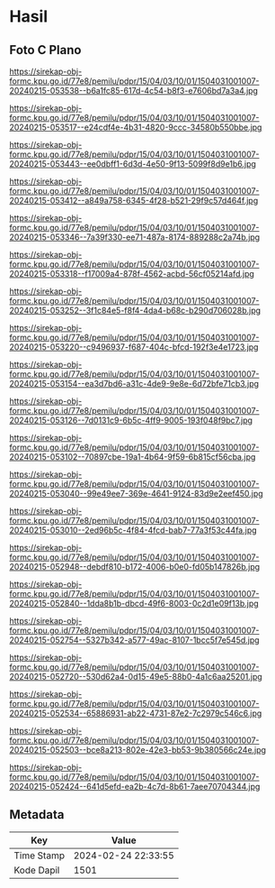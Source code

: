 # Hasil

## Foto C Plano

https://sirekap-obj-formc.kpu.go.id/77e8/pemilu/pdpr/15/04/03/10/01/1504031001007-20240215-053538--b6a1fc85-617d-4c54-b8f3-e7606bd7a3a4.jpg

https://sirekap-obj-formc.kpu.go.id/77e8/pemilu/pdpr/15/04/03/10/01/1504031001007-20240215-053517--e24cdf4e-4b31-4820-9ccc-34580b550bbe.jpg

https://sirekap-obj-formc.kpu.go.id/77e8/pemilu/pdpr/15/04/03/10/01/1504031001007-20240215-053443--ee0dbff1-6d3d-4e50-9f13-5099f8d9e1b6.jpg

https://sirekap-obj-formc.kpu.go.id/77e8/pemilu/pdpr/15/04/03/10/01/1504031001007-20240215-053412--a849a758-6345-4f28-b521-29f9c57d464f.jpg

https://sirekap-obj-formc.kpu.go.id/77e8/pemilu/pdpr/15/04/03/10/01/1504031001007-20240215-053346--7a39f330-ee71-487a-8174-889288c2a74b.jpg

https://sirekap-obj-formc.kpu.go.id/77e8/pemilu/pdpr/15/04/03/10/01/1504031001007-20240215-053318--f17009a4-878f-4562-acbd-56cf05214afd.jpg

https://sirekap-obj-formc.kpu.go.id/77e8/pemilu/pdpr/15/04/03/10/01/1504031001007-20240215-053252--3f1c84e5-f8f4-4da4-b68c-b290d706028b.jpg

https://sirekap-obj-formc.kpu.go.id/77e8/pemilu/pdpr/15/04/03/10/01/1504031001007-20240215-053220--c9496937-f687-404c-bfcd-192f3e4e1723.jpg

https://sirekap-obj-formc.kpu.go.id/77e8/pemilu/pdpr/15/04/03/10/01/1504031001007-20240215-053154--ea3d7bd6-a31c-4de9-9e8e-6d72bfe71cb3.jpg

https://sirekap-obj-formc.kpu.go.id/77e8/pemilu/pdpr/15/04/03/10/01/1504031001007-20240215-053126--7d0131c9-6b5c-4ff9-9005-193f048f9bc7.jpg

https://sirekap-obj-formc.kpu.go.id/77e8/pemilu/pdpr/15/04/03/10/01/1504031001007-20240215-053102--70897cbe-19a1-4b64-9f59-6b815cf56cba.jpg

https://sirekap-obj-formc.kpu.go.id/77e8/pemilu/pdpr/15/04/03/10/01/1504031001007-20240215-053040--99e49ee7-369e-4641-9124-83d9e2eef450.jpg

https://sirekap-obj-formc.kpu.go.id/77e8/pemilu/pdpr/15/04/03/10/01/1504031001007-20240215-053010--2ed96b5c-4f84-4fcd-bab7-77a3f53c44fa.jpg

https://sirekap-obj-formc.kpu.go.id/77e8/pemilu/pdpr/15/04/03/10/01/1504031001007-20240215-052948--debdf810-b172-4006-b0e0-fd05b147826b.jpg

https://sirekap-obj-formc.kpu.go.id/77e8/pemilu/pdpr/15/04/03/10/01/1504031001007-20240215-052840--1dda8b1b-dbcd-49f6-8003-0c2d1e09f13b.jpg

https://sirekap-obj-formc.kpu.go.id/77e8/pemilu/pdpr/15/04/03/10/01/1504031001007-20240215-052754--5327b342-a577-49ac-8107-1bcc5f7e545d.jpg

https://sirekap-obj-formc.kpu.go.id/77e8/pemilu/pdpr/15/04/03/10/01/1504031001007-20240215-052720--530d62a4-0d15-49e5-88b0-4a1c6aa25201.jpg

https://sirekap-obj-formc.kpu.go.id/77e8/pemilu/pdpr/15/04/03/10/01/1504031001007-20240215-052534--65886931-ab22-4731-87e2-7c2979c546c6.jpg

https://sirekap-obj-formc.kpu.go.id/77e8/pemilu/pdpr/15/04/03/10/01/1504031001007-20240215-052503--bce8a213-802e-42e3-bb53-9b380566c24e.jpg

https://sirekap-obj-formc.kpu.go.id/77e8/pemilu/pdpr/15/04/03/10/01/1504031001007-20240215-052424--641d5efd-ea2b-4c7d-8b61-7aee70704344.jpg


## Metadata

| Key        | Value               |
| ---------- | ------------------- |
| Time Stamp | 2024-02-24 22:33:55 |
| Kode Dapil | 1501                |




